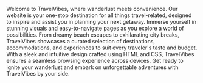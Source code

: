 Welcome to TravelVibes, where wanderlust meets convenience. Our website is your one-stop destination for all things travel-related, designed to inspire and assist you in planning your next getaway. Immerse yourself in stunning visuals and easy-to-navigate pages as you explore a world of possibilities. From dreamy beach escapes to exhilarating city breaks, TravelVibes showcases a curated selection of destinations, accommodations, and experiences to suit every traveler's taste and budget. With a sleek and intuitive design crafted using HTML and CSS, TravelVibes ensures a seamless browsing experience across devices. Get ready to ignite your wanderlust and embark on unforgettable adventures with TravelVibes by your side.

